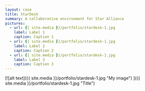 ```yaml
---
layout: case
title: StarDesk
summary: A collaborative environment for Star Alliance
pictures:
  - url: {{ site.media }}/portfolio/stardesk-1.jpg
    label: Label 1
    caption: Caption 1
  - url: {{ site.media }}/portfolio/stardesk-1.jpg
    label: Label 2
    caption: Caption 2
  - url: {{ site.media }}/portfolio/stardesk-1.jpg
    label: Label 3
    caption: Caption 3
---
```


[![alt text]({{ site.media }}/portfolio/stardesk-1.jpg "My image") ]({{ site.media }}/portfolio/stardesk-1.jpg "Title")